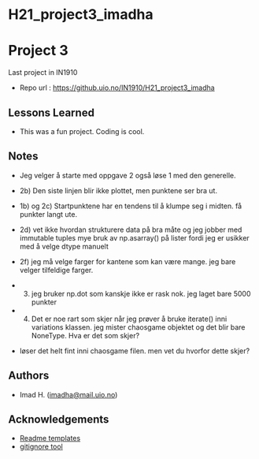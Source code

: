 # H21_project3_imadha

# Project 3
Last project in IN1910

- Repo url : https://github.uio.no/IN1910/H21_project3_imadha


## Lessons Learned
- This was a fun project. Coding is cool.


## Notes
- Jeg velger å starte med oppgave 2 også løse 1 med den generelle. 
- 2b) Den siste linjen blir ikke plottet, men punktene ser bra ut. 
- 1b) og 2c) Startpunktene har en tendens til å klumpe seg i midten. få punkter langt ute. 
- 2d) vet ikke hvordan strukturere data på bra måte og jeg jobber med immutable tuples
mye bruk av np.asarray() på lister fordi jeg er usikker med å velge dtype manuelt
- 2f) jeg må velge farger for kantene som kan være mange. jeg bare velger tilfeldige farger. 
- 3) jeg bruker np.dot som kanskje ikke er rask nok. jeg laget bare 5000 punkter

- 4) Det er noe rart som skjer når jeg prøver å bruke iterate() inni variations klassen.
jeg mister chaosgame objektet og det blir bare NoneType. Hva er det som skjer? 
- løser det helt fint inni chaosgame filen. men vet du hvorfor dette skjer? 


## Authors
- Imad H. (imadha@mail.uio.no)


## Acknowledgements
 - [Readme templates](https://readme.so/)
 - [gitignore tool](gitignore.io)